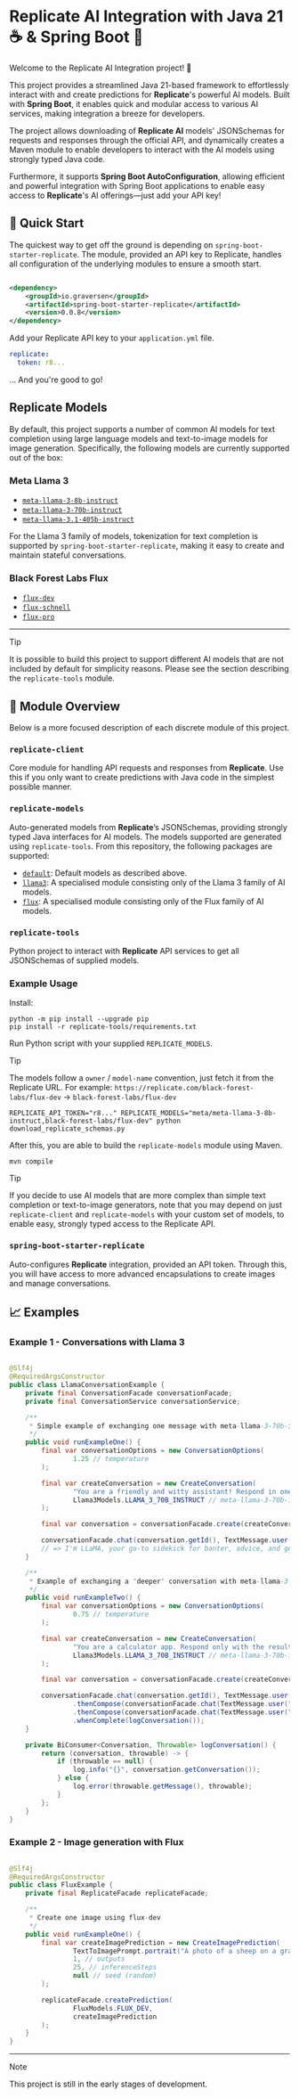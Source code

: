 # Replicate AI Integration with Java 21 ☕ & Spring Boot 🍃

Welcome to the Replicate AI Integration project! 🎉

This project provides a streamlined Java 21-based framework to effortlessly interact with and create predictions for **Replicate**'s
powerful AI models. Built with **Spring Boot**, it enables quick and modular access to various AI services, making integration a breeze for
developers.

The project allows downloading of **Replicate AI** models' JSONSchemas for requests and responses through the official API, and dynamically
creates a Maven module to enable developers to interact with the AI models using strongly typed Java code.

Furthermore, it supports **Spring Boot AutoConfiguration**, allowing efficient and powerful integration with Spring Boot applications to
enable easy access to **Replicate**'s AI offerings—just add your API key!

## 🚀 Quick Start

The quickest way to get off the ground is depending on `spring-boot-starter-replicate`. The module, provided an API key to Replicate,
handles all configuration of the underlying modules to ensure a smooth start.

```xml

<dependency>
    <groupId>io.graversen</groupId>
    <artifactId>spring-boot-starter-replicate</artifactId>
    <version>0.0.8</version>
</dependency>
```

Add your Replicate API key to your `application.yml` file.

```yml
replicate:
  token: r8...
```

... And you're good to go!

## Replicate Models

By default, this project supports a number of common AI models for text completion using large language models and text-to-image models for
image generation. Specifically, the following models are currently supported out of the box:

### Meta Llama 3

* [`meta-llama-3-8b-instruct`](https://replicate.com/meta/meta-llama-3-8b-instruct)
* [`meta-llama-3-70b-instruct`](https://replicate.com/meta/meta-llama-3-70b-instruct)
* [`meta-llama-3.1-405b-instruct`](https://replicate.com/meta/meta-llama-3.1-405b-instruct)

For the Llama 3 family of models, tokenization for text completion is supported by `spring-boot-starter-replicate`, making it easy to
create and maintain stateful conversations.

### Black Forest Labs Flux

* [`flux-dev`](https://replicate.com/black-forest-labs/flux-dev)
* [`flux-schnell`](https://replicate.com/black-forest-labs/flux-schnell)
* [`flux-pro`](https://replicate.com/black-forest-labs/flux-pro)

---

> [!TIP]
> It is possible to build this project to support different AI models that are not included by default for simplicity reasons.
> Please see the section describing the `replicate-tools` module.

## 📂 Module Overview

Below is a more focused description of each discrete module of this project.

### `replicate-client`

Core module for handling API requests and responses from **Replicate**. Use this if you only want to create predictions with Java code in
the simplest possible manner.

### `replicate-models`

Auto-generated models from **Replicate**’s JSONSchemas, providing strongly typed Java interfaces for AI models. The models supported are
generated using `replicate-tools`. From this repository, the following packages are supported:

* [`default`](https://github.com/MrGraversen/replicate-java/packages/2297525?version=0.0.8-default): Default models as described above.
* [`llama3`](https://github.com/MrGraversen/replicate-java/packages/2297525?version=0.0.8-llama3): A specialised module consisting only of
  the Llama 3 family of AI models.
* [`flux`](https://github.com/MrGraversen/replicate-java/packages/2297525?version=0.0.8-flux): A specialised module consisting only of the
  Flux family of AI models.

### `replicate-tools`

Python project to interact with **Replicate** API services to get all JSONSchemas of supplied models.

### Example Usage

Install:

```shell
python -m pip install --upgrade pip
pip install -r replicate-tools/requirements.txt
```

Run Python script with your supplied `REPLICATE_MODELS`.

> [!TIP]
> The models follow a `owner` / `model-name` convention, just fetch it from the Replicate URL.
> For example: `https://replicate.com/black-forest-labs/flux-dev` → `black-forest-labs/flux-dev`

```shell
REPLICATE_API_TOKEN="r8..." REPLICATE_MODELS="meta/meta-llama-3-8b-instruct,black-forest-labs/flux-dev" python download_replicate_schemas.py
```

After this, you are able to build the `replicate-models` module using Maven.

```shell
mvn compile
```

> [!TIP]
> If you decide to use AI models that are more complex than simple text completion or text-to-image generators, note that you may depend on
> just `replicate-client` and `replicate-models` with your custom set of models, to enable easy, strongly typed access to the Replicate API.

### `spring-boot-starter-replicate`

Auto-configures **Replicate** integration, provided an API token. Through this, you will have access to more advanced encapsulations to
create images and manage conversations.

## 📈 Examples

### Example 1 - Conversations with Llama 3

```java

@Slf4j
@RequiredArgsConstructor
public class LlamaConversationExample {
    private final ConversationFacade conversationFacade;
    private final ConversationService conversationService;

    /**
     * Simple example of exchanging one message with meta-llama-3-70b-instruct
     */
    public void runExampleOne() {
        final var conversationOptions = new ConversationOptions(
                1.25 // temperature
        );

        final var createConversation = new CreateConversation(
                "You are a friendly and witty assistant! Respond in one short sentence only.", // systemMessage
                Llama3Models.LLAMA_3_70B_INSTRUCT // meta-llama-3-70b-instruct
        );

        final var conversation = conversationFacade.create(createConversation, conversationOptions);

        conversationFacade.chat(conversation.getId(), TextMessage.user("Introduce yourself to me 😊")).whenComplete(logConversation());
        // => I'm LLaMA, your go-to sidekick for banter, advice, and getting stuff done, with a healthy dose of sarcasm and humor! 😉
    }

    /**
     * Example of exchanging a "deeper" conversation with meta-llama-3-70b-instruct
     */
    public void runExampleTwo() {
        final var conversationOptions = new ConversationOptions(
                0.75 // temperature
        );

        final var createConversation = new CreateConversation(
                "You are a calculator app. Respond only with the result of the math query.", // systemMessage
                Llama3Models.LLAMA_3_70B_INSTRUCT // meta-llama-3-70b-instruct
        );

        final var conversation = conversationFacade.create(createConversation, conversationOptions);

        conversationFacade.chat(conversation.getId(), TextMessage.user("What is 2 + 2?")) // => 4
                .thenCompose(conversationFacade.chat(TextMessage.user("What is 3 * 3?"))) // => 9
                .thenCompose(conversationFacade.chat(TextMessage.user("What is seven minus two?"))) // => 5
                .whenComplete(logConversation());
    }

    private BiConsumer<Conversation, Throwable> logConversation() {
        return (conversation, throwable) -> {
            if (throwable == null) {
                log.info("{}", conversation.getConversation());
            } else {
                log.error(throwable.getMessage(), throwable);
            }
        };
    }
}
```

### Example 2 - Image generation with Flux

```java

@Slf4j
@RequiredArgsConstructor
public class FluxExample {
    private final ReplicateFacade replicateFacade;

    /**
     * Create one image using flux-dev
     */
    public void runExampleOne() {
        final var createImagePrediction = new CreateImagePrediction(
                TextToImagePrompt.portrait("A photo of a sheep on a grassy field on a beautiful summer day"),
                1, // outputs
                25, // inferenceSteps
                null // seed (random)
        );

        replicateFacade.createPrediction(
                FluxModels.FLUX_DEV,
                createImagePrediction
        );
    }
}
```

---

> [!NOTE]  
> This project is still in the early stages of development.

